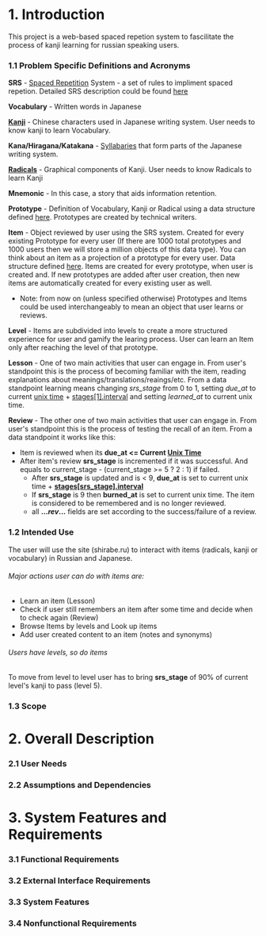 # 1. Introduction

This project is a web-based spaced repetion system to fascilitate the process of kanji learning for russian speaking users.

### 1.1 Problem Specific Definitions and Acronyms

 **SRS** - [Spaced Repetition](https://en.wikipedia.org/wiki/Spaced_repetition) System - a set of rules to impliment spaced repetion. Detailed SRS description could be found [here](https://github.com/miraigajettolab/Shiraberu/blob/master/Architecture/SRS%20description.md)
 
 **Vocabulary** - Written words in Japanese
 
 **[Kanji](https://en.wikipedia.org/wiki/Kanji)** - Chinese characters used in Japanese writing system. User needs to know kanji to learn Vocabulary.
 
 **Kana/Hiragana/Katakana** -  [Syllabaries](https://en.wikipedia.org/wiki/Syllabary) that form parts of the Japanese writing system.
 
 **[Radicals](https://en.wikipedia.org/wiki/Radical_(Chinese_characters))** - Graphical components of Kanji. User needs to know Radicals to learn Kanji 
 
 **Mnemonic** - In this case, a story that aids information retention.
 
 **Prototype** - Definition of Vocabulary, Kanji or Radical using a data structure defined [here](https://github.com/miraigajettolab/Shiraberu/blob/master/Architecture/Data%20types.md). Prototypes are created by technical writers.
 
 **Item** - Object reviewed by user using the SRS system. Created for every existing Prototype for every user (If there are 1000 total prototypes and 1000 users then we will store a million objects of this data type). You can think about an item as a projection of a prototype for every user. Data structure defined [here](https://github.com/miraigajettolab/Shiraberu/blob/master/Architecture/Data%20types.md). Items are created for every prototype, when user is created and. If new prototypes are added after user creation, then new items are automatically created for every existing user as well.
 * Note: from now on (unless specified otherwise) Prototypes and Items could be used interchangeably to mean an object that user learns or reviews.
 
 **Level** - Items are subdivided into levels to create a more structured experience for user and gamify the learing process. User can learn an Item only after reaching the level of that prototype.
 
 **Lesson** - One of two main activities that user can engage in. From user's standpoint this is the process of becoming familiar with the item, reading explanations about meanings/translations/reaings/etc. From a data standpoint learning means changing *srs_stage* from 0 to 1, setting *due_at* to current [unix time](https://en.wikipedia.org/wiki/Unix_time) + [stages[1].interval](https://github.com/miraigajettolab/Shiraberu/blob/master/Architecture/srs-intervals.json) and setting *learned_at* to current unix time.
 
 **Review** - The other one of two main activities that user can engage in. From user's standpoint this is the process of testing the recall of an item. From a data standpoint it works like this:
* Item is reviewed when its **due_at <= Current [Unix Time](https://en.wikipedia.org/wiki/Unix_time)** 
* After item's review **srs_stage** is incremented if it was successful. And equals to current_stage - (current_stage >= 5 ? 2 : 1) if failed.
  * After **srs_stage** is updated and is < 9, **due_at** is set to current unix time + [**stages[srs_stage].interval**](https://github.com/miraigajettolab/Shiraberu/blob/master/Architecture/srs-intervals.json)
  * If **srs_stage** is 9 then **burned_at** is set to current unix time. The item is considered to be remembered and is no longer reviewed.
  * all **..._rev_...** fields are set according to the success/failure of a review.

### 1.2 Intended Use

The user will use the site (shirabe.ru) to interact with items (radicals, kanji or vocabulary) in Russian and Japanese.

###### Major actions user can do with items are:
  * Learn an item (Lesson)
  * Check if user still remembers an item after some time and decide when to check again (Review)
  * Browse Items by levels and Look up items
  * Add user created content to an item (notes and synonyms)

###### Users have levels, so do items
To move from level to level user has to bring **srs_stage** of 90% of current level's kanji to pass (level 5).

### 1.3 Scope

# 2. Overall Description

### 2.1 User Needs

### 2.2 Assumptions and Dependencies

# 3. System Features and Requirements

### 3.1 Functional Requirements

### 3.2 External Interface Requirements

### 3.3 System Features

### 3.4 Nonfunctional Requirements
